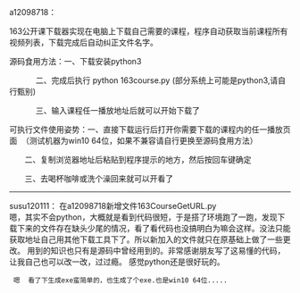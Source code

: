 a12098718：

163公开课下载器实现在电脑上下载自己需要的课程，程序自动获取当前课程所有视频列表，下载完成后自动纠正文件名字。

 源码食用方法：一、下载安装python3
 
             二、完成后执行 python 163course.py  (部分系统上可能是python3,请自行甄别)
             
             三、输入课程任一播放地址后就可以开始下载了

 可执行文件使用姿势：一、直接下载运行后打开你需要下载的课程内的任一播放页面  （测试机器为win10 64位，如果不兼容请自行更换至源码食用方法）

        二、复制浏览器地址后粘贴到程序提示的地方，然后按回车键确定
        
        三、去喝杯咖啡或洗个澡回来就可以开看了
        
-------------------------------------------------------------------------

susu120111：
     在a12098718新增文件163CourseGetURL.py  
     嗯，其实不会python，大概就是看到代码很短，于是搭了环境跑了一跑，发现下载下来的文件存在缺头少尾的情况，看了看代码也没搞明白为嘛会这样。没法只能获取地址自己用其他下载工具下了。所以新加入的文件就只在原基础上做了一些更改。
     用到的知识也只有是源码中曾经用到的。非常感谢朋友写了这易懂的代码，让我自己也可以改一改，过过瘾。
     感觉python还是很好玩的。
     
     
     嗯  看了下生成exe蛮简单的，也生成了个exe.也是win10 64位.....
     
